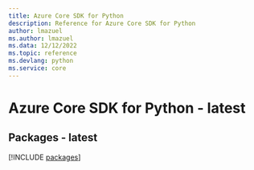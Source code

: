 ```yaml
---
title: Azure Core SDK for Python
description: Reference for Azure Core SDK for Python
author: lmazuel
ms.author: lmazuel
ms.data: 12/12/2022
ms.topic: reference
ms.devlang: python
ms.service: core
---
```

# Azure Core SDK for Python - latest
## Packages - latest
[!INCLUDE [packages](core-index.md)]